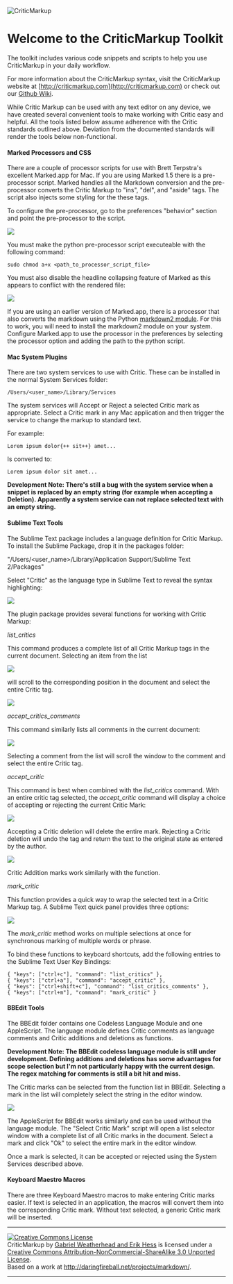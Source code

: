 ![CriticMarkup](http://high90.com/img/CriticMarkup-400px.png)

Welcome to the CriticMarkup Toolkit
====================

The toolkit includes various code snippets and scripts to help you use CriticMarkup in your daily workflow.

For more information about the CriticMarkup syntax, visit the CriticMarkup website at [http://criticmarkup.com](http://criticmarkup.com) or check out our [Github Wiki](https://github.com/CriticMarkup/CriticMarkup-toolkit/wiki).

While Critic Markup can be used with any text editor on any device, we have created several convenient tools to make working with Critic easy and helpful. All the tools listed below assume adherence with the Critic standards outlined above. Deviation from the documented standards will render the tools below non-functional.

#### Marked Processors and CSS ####

There are a couple of processor scripts for use with Brett Terpstra's excellent Marked.app for Mac. If you are using Marked 1.5 there is a pre-processor script. Marked handles all the Markdown conversion and the pre-processor converts the Critic Markup to "ins", "del", and "aside" tags. The script also injects some styling for the these tags.

To configure the pre-processor, go to the preferences "behavior" section and point the pre-processor to the script. 


![](http://www.macdrifter.com/uploads/2013/01/Screen%20Shot%2020130113_152005.jpg)


You must make the python pre-processor script executeable with the following command:

    sudo chmod a+x <path_to_processor_script_file>
    
You must also disable the headline collapsing feature of Marked as this appears to conflict with the rendered file:

![](http://www.macdrifter.com/uploads/2013/01/Screen_Shot_20130113_200742.jpg)


If you are using an earlier version of Marked.app, there is a processor that also converts the markdown using the Python [markdown2 module](http://code.google.com/p/python-markdown2/). For this to work, you will need to install the markdown2 module on your system. Configure Marked.app to use the processor in the preferences by selecting the processor option and adding the path to the python script.

#### Mac System Plugins ####

There are two system services to use with Critic. These can be installed in the normal System Services folder:

    /Users/<user_name>/Library/Services

The system services will Accept or Reject a selected Critic mark as appropriate. Select a Critic mark in any Mac application and then trigger the service to change the markup to standard text.

For example:

    Lorem ipsum dolor{++ sit++} amet...

Is converted to:

    Lorem ipsum dolor sit amet...

**Development Note: There's still a bug with the system service when a snippet is replaced by an empty string (for example when accepting a Deletion). Apparently a system service can not replace selected text with an empty string.**

#### Sublime Text Tools ####

The Sublime Text package includes a language definition for Critic Markup. To install the Sublime Package, drop it in the packages folder:

"/Users/<user_name>/Library/Application Support/Sublime Text 2/Packages"

Select "Critic" as the language type in Sublime Text to reveal the syntax highlighting:

![](http://www.macdrifter.com/uploads/2013/01/Screen%20Shot%2020130111_111656.jpg)

The plugin package provides several functions for working with Critic Markup:

*list_critics*

This command produces a complete list of all Critic Markup tags in the current document. Selecting an item from the list 

![](http://www.macdrifter.com/uploads/2013/01/Screen%20Shot%2020130103_222655_std.jpg)

will scroll to the corresponding position in the document and select the entire Critic tag.

![](http://www.macdrifter.com/uploads/2013/01/Screen%20Shot%2020130103_222716_std.jpg)

*accept_critics_comments*

This command similarly lists all comments in the current document:

![](http://www.macdrifter.com/uploads/2013/01/Screen%20Shot%2020130103_223719_std.jpg)

Selecting a comment from the list will scroll the window to the comment and select the entire Critic tag.

*accept_critic*

This command is best when combined with the *list_critics* command. With an entire critic tag selected, the *accept_critic* command will display a choice of accepting or rejecting the current Critic Mark:

![](http://www.macdrifter.com/uploads/2013/01/Screen%20Shot%2020130103_224025_std.jpg)

Accepting a Critic deletion will delete the entire mark. Rejecting a Critic deletion will undo the tag and return the text to the original state as entered by the author.

![](http://www.macdrifter.com/uploads/2013/01/Screen%20Shot%2020130103_225247.jpg)

Critic Addition marks work similarly with the function.

*mark_critic*

This function provides a quick way to wrap the selected text in a Critic Markup tag. A Sublime Text quick panel provides three options:

![](http://www.macdrifter.com/uploads/2013/01/Screen%20Shot%2020130103_225821_std.jpg)

The *mark_critic* method works on multiple selections at once for synchronous marking of multiple words or phrase.


To bind these functions to keyboard shortcuts, add the following entries to the Sublime Text User Key Bindings:

    { "keys": ["ctrl+c"], "command": "list_critics" },
    { "keys": ["ctrl+a"], "command": "accept_critic" },
    { "keys": ["ctrl+shift+c"], "command": "list_critics_comments" },
    { "keys": ["ctrl+m"], "command": "mark_critic" }


#### BBEdit Tools ####

The BBEdit folder contains one Codeless Language Module and one AppleScript. The language module defines Critic comments as language comments and Critic additions and deletions as functions.

**Development Note: The BBEdit codeless language module is still under development. Defining additions and deletions has some advantages for scope selection but I'm not particularly happy with the current design. The regex matching for comments is still a bit hit and miss.**

The Critic marks can be selected from the function list in BBEdit. Selecting a mark in the list will completely select the string in the editor window.

![](http://www.macdrifter.com/uploads/2013/01/Screen%20Shot%2020130113_142157.jpg)

The AppleScript for BBEdit works similarly and can be used without the language module. The "Select Critic Mark" script will open a list selector window with a complete list of all Critic marks in the document. Select a mark and click "Ok" to select the entire mark in the editor window.

Once a mark is selected, it can be accepted or rejected using the System Services described above.

#### Keyboard Maestro Macros ####

There are three Keyboard Maestro macros to make entering Critic marks easier. If text is selected in an application, the macros will convert them into the corresponding Critic mark. Without text selected, a generic Critic mark will be inserted.

------------

<a rel="license" href="http://creativecommons.org/licenses/by-nc-sa/3.0/deed.en_US"><img alt="Creative Commons License" style="border-width:0" src="http://i.creativecommons.org/l/by-nc-sa/3.0/88x31.png" /></a><br /><span xmlns:dct="http://purl.org/dc/terms/" property="dct:title">CriticMarkup</span> by <a xmlns:cc="http://creativecommons.org/ns#" href="http://criticmarkup.com" property="cc:attributionName" rel="cc:attributionURL">Gabriel Weatherhead and Erik Hess</a> is licensed under a <a rel="license" href="http://creativecommons.org/licenses/by-nc-sa/3.0/deed.en_US">Creative Commons Attribution-NonCommercial-ShareAlike 3.0 Unported License</a>.<br />Based on a work at <a xmlns:dct="http://purl.org/dc/terms/" href="http://daringfireball.net/projects/markdown/" rel="dct:source">http://daringfireball.net/projects/markdown/</a>.

------------
